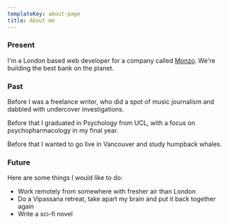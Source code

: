 ```yaml
---
templateKey: about-page
title: About me
---
```

### Present

I'm a London based web developer for a company called [Monzo](https://monzo.com). We're building the best bank on the planet.

### Past

Before I was a freelance writer, who did a spot of music journalism and dabbled with undercover investigations.

Before that I graduated in Psychology from UCL, with a focus on psychopharmacology in my final year.

Before that I wanted to go live in Vancouver and study humpback whales.

### Future

Here are some things I would like to do:

* Work remotely from somewhere with fresher air than London
* Do a Vipassana retreat, take apart my brain and put it back together again
* Write a sci-fi novel
